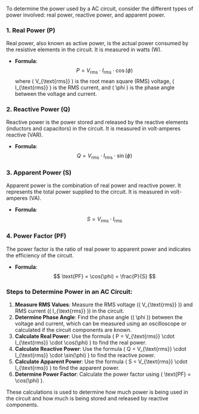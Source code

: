 To determine the power used by a AC circuit, consider the different types of power involved: real power, reactive power, and apparent power.

### 1. **Real Power (P)**

 Real power, also known as active power, is the actual power consumed by the resistive elements in the circuit. It is measured in watts (W).
- **Formula**:
  $$
  P = V_{\text{rms}} \cdot I_{\text{rms}} \cdot \cos(\phi)
  $$
  where \( V_{\text{rms}} \) is the root mean square (RMS) voltage, \( I_{\text{rms}} \) is the RMS current, and \( \phi \) is the phase angle between the voltage and current.

### 2. **Reactive Power (Q)**

 Reactive power is the power stored and released by the reactive elements (inductors and capacitors) in the circuit. It is measured in volt-amperes reactive (VAR).
- **Formula**:
  $$
  Q = V_{\text{rms}} \cdot I_{\text{rms}} \cdot \sin(\phi)
  $$

### 3. **Apparent Power (S)**

 Apparent power is the combination of real power and reactive power. It represents the total power supplied to the circuit. It is measured in volt-amperes (VA).
- **Formula**:
  $$
  S = V_{\text{rms}} \cdot I_{\text{rms}}
  $$

### 4. **Power Factor (PF)**

 The power factor is the ratio of real power to apparent power and indicates the efficiency of the circuit.
- **Formula**:
  $$
  \text{PF} = \cos(\phi) = \frac{P}{S}
  $$

### Steps to Determine Power in an AC Circuit:

1. **Measure RMS Values**: Measure the RMS voltage (\( V_{\text{rms}} \)) and RMS current (\( I_{\text{rms}} \)) in the circuit.
2. **Determine Phase Angle**: Find the phase angle (\( \phi \)) between the voltage and current, which can be measured using an oscilloscope or calculated if the circuit components are known.
3. **Calculate Real Power**: Use the formula \( P = V_{\text{rms}} \cdot I_{\text{rms}} \cdot \cos(\phi) \) to find the real power.
4. **Calculate Reactive Power**: Use the formula \( Q = V_{\text{rms}} \cdot I_{\text{rms}} \cdot \sin(\phi) \) to find the reactive power.
5. **Calculate Apparent Power**: Use the formula \( S = V_{\text{rms}} \cdot I_{\text{rms}} \) to find the apparent power.
6. **Determine Power Factor**: Calculate the power factor using \( \text{PF} = \cos(\phi) \).

These calculations is used to determine how much power is being used in the circuit and how much is being stored and released by reactive components.
